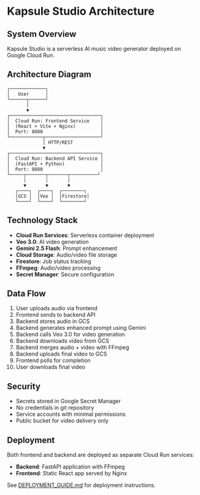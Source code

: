 # Kapsule Studio Architecture

## System Overview

Kapsule Studio is a serverless AI music video generator deployed on Google Cloud Run.

## Architecture Diagram

```
┌─────────────┐
│   User      │
└──────┬──────┘
       │
       ▼
┌─────────────────────────────────┐
│  Cloud Run: Frontend Service    │
│  (React + Vite + Nginx)         │
│  Port: 8080                     │
└────────────┬────────────────────┘
             │ HTTP/REST
             ▼
┌─────────────────────────────────┐
│  Cloud Run: Backend API Service │
│  (FastAPI + Python)             │
│  Port: 8080                     │
└─────┬───────┬───────┬──────────┘
      │       │       │
      ▼       ▼       ▼
   ┌────┐  ┌────┐  ┌────────┐
   │GCS │  │Veo │  │Firestore│
   └────┘  └────┘  └────────┘
```

## Technology Stack

- **Cloud Run Services**: Serverless container deployment
- **Veo 3.0**: AI video generation
- **Gemini 2.5 Flash**: Prompt enhancement
- **Cloud Storage**: Audio/video file storage
- **Firestore**: Job status tracking
- **FFmpeg**: Audio/video processing
- **Secret Manager**: Secure configuration

## Data Flow

1. User uploads audio via frontend
2. Frontend sends to backend API
3. Backend stores audio in GCS
4. Backend generates enhanced prompt using Gemini
5. Backend calls Veo 3.0 for video generation
6. Backend downloads video from GCS
7. Backend merges audio + video with FFmpeg
8. Backend uploads final video to GCS
9. Frontend polls for completion
10. User downloads final video

## Security

- Secrets stored in Google Secret Manager
- No credentials in git repository
- Service accounts with minimal permissions
- Public bucket for video delivery only

## Deployment

Both frontend and backend are deployed as separate Cloud Run services:
- **Backend**: FastAPI application with FFmpeg
- **Frontend**: Static React app served by Nginx

See [DEPLOYMENT_GUIDE.md](DEPLOYMENT_GUIDE.md) for deployment instructions.
